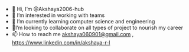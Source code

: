 - 👋 Hi, I’m @Akshaya2006-hub
- 👀 I’m interested in working with teams
- 🌱 I’m currently learning computer science and engineering
-  🤝I’m looking to collaborate on all types of project to nourish my career 
- 📫 How to reach me akshaya060901@gmail.com ,
                      https://www.linkedin.com/in/akshaya-r-l


<!---
Akshaya2006-hub/Akshaya2006-hub is a ✨ special ✨ repository because its `README.md` (this file) appears on your GitHub profile.
You can click the Preview link to take a look at your changes.
--->
